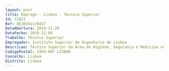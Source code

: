 ```yaml
--- 
layout: post
title: Emprego - Lisboa - Técnico Superior
Id: 71821
Ref: OE201911/0437
DataAbertura: 2019-11-20
DataFecho: 2019-12-04
Trabalho: Técnico Superior
Empregador: Instituto Superior de Engenharia de Lisboa
Descricao: Técnico Superior da Área de Higiene, Segurança e Medicina no Trabalho dos Serviços Técnicos do Instituto Superior de Engenharia de Lisboa (ISEL) Caracterização do posto de trabalho   As funções a exercer são as inerentes à categoria constantes no anexo referido no n.º 2 do artigo 88.º da LTFP, às quais corresponde o grau 3 de complexidade funcional e em conformidade com o estabelecido no mapa de pessoal do ISEL aprovado para o ano 2019, designadamente Assessorar o responsável da área de Serviços Técnicos no desenvolvimento das atividades e tarefas inerentes a este setor. Planear e coordenar a implementação de medidas que visem a prevenção e proteção contra riscos de segurança e saúde no Trabalho. Monitorização das condições de higiene e segurança. Realização de simulacros de emergência. Colaborar na identificação das obrigações legais no âmbito da segurança e saúde no trabalho. Elaboração e implementação do plano de segurança e emergência. Desempenho, nomeadamente, das seguintes funções a) Gestão de processos internos e externos inerentes às condições de Higiene, Segurança e Saúde no Trabalho, em estreita coordenação com o Dirigente dos Serviços Técnicos b) Agir em conformidade com as medidas adequadas à prossecução das estratégias de ação e desenvolvimento das condições de Higiene, Segurança e Saúde no Trabalho e assegurar a respetiva implementação, gestão e manutenção c) Realizar as ações necessárias à concretização das missões definidas superiormente d) Elaborar relatórios e pareceres técnicos de diversas naturezas e dentro das áreas da especialidade e outros que lhe possam ser pedidos e submete los à apreciação superior e) Informar superiormente todas as questões que se mostrem relevantes f) Zelar pelas boas condições de Higiene, Segurança e Saúde no Trabalho g) Assegurar a qualidade técnica do trabalho produzido e garantir a resposta em tempo adequado à eficaz prestação dos serviços h) Elaborar documentos internos e normas de procedimento, bem como ações a desenvolver para cumprimento de objetivos, de forma a garantir o empenho e a assunção de responsabilidades por parte dos mesmos i) Atuar de acordo com a política e os procedimentos técnicos e funcionais que se mostrem mais adequados a uma eficiente execução dos Serviços Técnicos j) Colaborar na definição da política geral de SHST k) Desenvolver processos de avaliação de riscos profissionais  l) Conceber, programar e desenvolver medidas de prevenção e de proteção  m) Coordenar tecnicamente as atividades de segurança e higiene no trabalho, assegurando o enquadramento e a orientação técnica dos profissionais da área da segurança e higiene no trabalho  n) Gerir o processo de utilização de recursos externos nas atividades de prevenção e de proteção  o) Assegurar a organização da documentação necessária à gestão da prevenção na instituição  p) Promover a informação e a formação dos trabalhadores e demais intervenientes nos locais de trabalho  q) Promover a integração da prevenção nos sistemas de comunicação da instituição, preparando e disponibilizando a necessária informação específica  r) Dinamizar processos de consulta e de participação dos trabalhadores  desenvolver as relações da instituição com os organismos da rede de prevenção.
CodigoPostal: 1959-007 LISBOA
Concelho: Lisboa
Distrito: Lisboa
--- 
```

